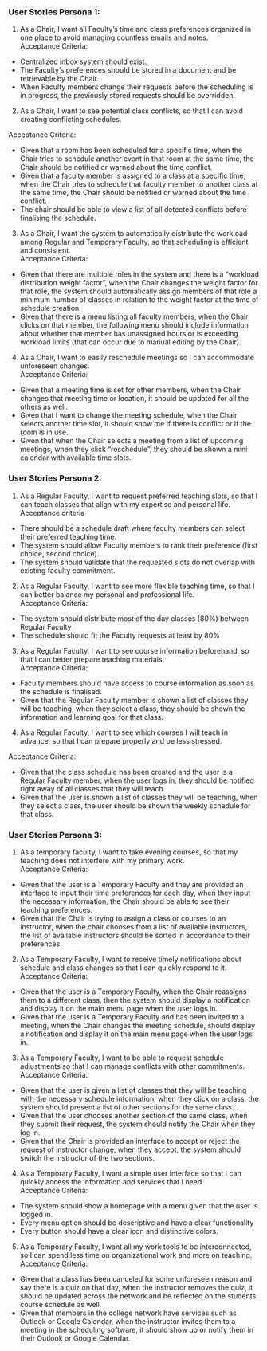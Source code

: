 ### **User Stories Persona 1:**

1. As a Chair, I want all Faculty’s time and class preferences organized in one place to avoid managing countless emails and notes.  
   Acceptance Criteria:  
* Centralized inbox system should exist.  
* The Faculty’s preferences should be stored in a document and be retrievable by the Chair.  
* When Faculty members change their requests before the scheduling is in progress, the previously stored requests should be overridden.


2. As a Chair, I want to see potential class conflicts, so that I can avoid creating conflicting schedules.

Acceptance Criteria:

* Given that a room has been scheduled for a specific time, when the Chair tries to schedule another event in that room at the same time, the Chair should be notified or warned about the time conflict.   
* Given that a faculty member is assigned to a class at a specific time, when the Chair tries to schedule that faculty member to another class at the same time, the Chair should be notified or warned about the time conflict.   
* The chair should be able to view a list of all detected conflicts before finalising the schedule.  
    
3. As a Chair, I want the system to automatically distribute the workload among Regular and Temporary Faculty, so that scheduling is efficient and consistent.  
   Acceptance Criteria:  
* Given that there are multiple roles in the system and there is a “workload distribution weight factor”, when the Chair changes the weight factor for that role, the system should automatically assign members of that role a minimum number of classes in relation to the weight factor at the time of schedule creation.   
* Given that there is a menu listing all faculty members, when the Chair clicks on that member, the following menu should include information about whether that member has unassigned hours or is exceeding workload limits (that can occur due to manual editing by the Chair).  
    
4. As a Chair, I want to easily reschedule meetings so I can accommodate unforeseen changes.  
   Acceptance Criteria:  
* Given that a meeting time is set for other members, when the Chair changes that meeting time or location, it should be updated for all the others as well.  
* Given that I want to change the meeting schedule, when the Chair selects another time slot, it should show me if there is conflict or if the room is in use.   
* Given that when the Chair selects a meeting from a list of upcoming meetings, when they click “reschedule”, they should be shown a mini calendar with available time slots. 

### **User Stories Persona 2:**

1. As a Regular Faculty, I want to request preferred teaching slots, so that I can teach classes that align with my expertise and personal life.   
   Acceptance criteria   
* There should be a schedule draft where faculty members can select their preferred teaching time.  
* The system should allow Faculty members to rank their preference (first choice, second choice).  
* The system should validate that the requested slots do not overlap with existing faculty commitment.


2. As a Regular Faculty, I want to see more flexible teaching time, so that I can better balance my personal and professional life.  
   Acceptance Criteria:  
* The system should distribute most of the day classes (80%) between Regular Faculty   
* The schedule should fit the Faculty requests at least by 80%

3. As a Regular Faculty, I want to see course information beforehand, so that I can better prepare teaching materials.  
   Acceptance Criteria:  
* Faculty members should have access to course information as soon as the schedule is finalised.  
* Given that the Regular Faculty member is shown a list of classes they will be teaching, when they select a class, they should be shown the information and learning goal for that class. 

4. As a Regular Faculty, I want to see which courses I will teach in advance, so that I can prepare properly and be less stressed. 

Acceptance Criteria:

* Given that the class schedule has been created and the user is a Regular Faculty member, when the user logs in, they should be notified right away of all classes that they will teach.  
* Given that the user is shown a list of classes they will be teaching, when they select a class, the user should be shown the weekly schedule for that class. 

### 

### 

### 

### **User Stories Persona 3:**

1. As a temporary faculty, I want to take evening courses, so that my teaching does not interfere with my primary work.  
   Acceptance Criteria:  
* Given that the user is a Temporary Faculty and they are provided an interface to input their time preferences for each day, when they input the necessary information, the Chair should be able to see their teaching preferences.   
* Given that the Chair is trying to assign a class or courses to an instructor, when the chair chooses from a list of available instructors, the list of available instructors should be sorted in accordance to their preferences. 


2. As a Temporary Faculty, I want to receive timely notifications about schedule and class changes so that I can quickly respond to it. 	  
   Acceptance Criteria:  
* Given that the user is a Temporary Faculty, when the Chair reassigns them to a different class, then the system should display a notification and display it on the main menu page when the user logs in.   
* Given that the user is a Temporary Faculty and has been invited to a meeting, when the Chair changes the meeting schedule, should display a notification and display it on the main menu page when the user logs in. 


3. As a Temporary Faculty, I want to be able to request schedule adjustments so that I can manage conflicts with other commitments.  
   Acceptance Criteria:  
* Given that the user is given a list of classes that they will be teaching with the necessary schedule information, when they click on a class, the system should present a list of other sections for the same class.   
* Given that the user chooses another section of the same class, when they submit their request, the system should notify the Chair when they log in.  
* Given that the Chair is provided an interface to accept or reject the request of instructor change, when they accept, the system should switch the instructor of the two sections.


4. As a Temporary Faculty, I want a simple user interface so that I can quickly access the information and services that I need.   
   Acceptance Criteria:  
* The system should show a homepage with a menu given that the user is logged in.  
* Every menu option should be descriptive and have a clear functionality  
* Every button should have a clear icon and distinctive colors.


5. As a Temporary Faculty, I want all my work tools to be interconnected, so I can spend less time on organizational work and more on teaching.  
   Acceptance Criteria:  
* Given that a class has been canceled for some unforeseen reason and say there is a quiz on that day, when the instructor removes the quiz, it should be updated across the network and be reflected on the students course schedule as well.   
* Given that members in the college network have services such as Outlook or Google Calendar, when the instructor invites them to a meeting in the scheduling software, it should show up or notify them in their Outlook or Google Calendar. 